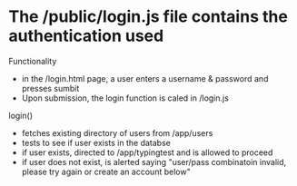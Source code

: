 # The /public/login.js file contains the authentication used

Functionality
*  in the /login.html page, a user enters a username & password and presses sumbit
* Upon submission, the login function is caled in /login.js

login()
* fetches existing directory of users from /app/users
* tests to see if user exists in the databse
* if user exists, directed to /app/typingtest and is allowed to proceed
* if user does not exist, is alerted saying "user/pass combinatoin invalid, please try again or create an account below"